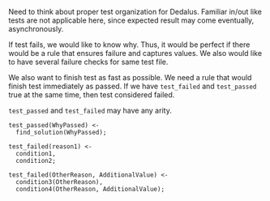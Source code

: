 Need to think about proper test organization for Dedalus. Familiar in/out like tests are not applicable here, since expected result may come eventually, asynchronously.

If test fails, we would like to know why. Thus, it would be perfect if there would be a rule that ensures failure and captures values. We also would like to have several failure checks for same test file.

We also want to finish test as fast as possible. We need a rule that would finish test immediately as passed. If we have `test_failed` and `test_passed` true at the same time, then test considered failed.

`test_passed` and `test_failed` may have any arity.

```
test_passed(WhyPassed) <-
  find_solution(WhyPassed);

test_failed(reason1) <-
  condition1,
  condition2;

test_failed(OtherReason, AdditionalValue) <-
  condition3(OtherReason),
  condition4(OtherReason, AdditionalValue);
```
